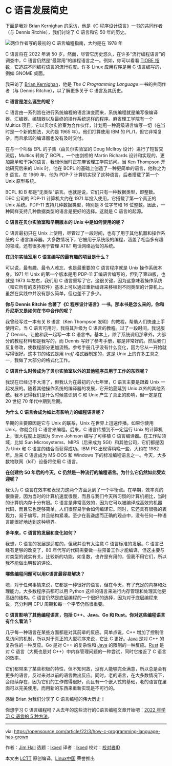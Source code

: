 [#]: subject: "How the C programming language has grown"
[#]: via: "https://opensource.com/article/22/3/how-c-programming-language-has-grown"
[#]: author: "Jim Hall https://opensource.com/users/jim-hall"
[#]: collector: "lkxed"
[#]: translator: "lkxed"
[#]: reviewer: " "
[#]: publisher: " "
[#]: url: " "

C 语言发展简史
======
下面是我对 Brian Kernighan 的采访，他是《C 程序设计语言》一书的共同作者（与 Dennis Ritchie），我们讨论了 C 语言和它 50 年的历史。

![两位作者写的最初的 C 语言编程指南，大约是在 1978 年][1]

C 语言将在 2022 年满 50 岁。然而，尽管它历史悠久，在许多“流行编程语言”的调查中，C 语言仍然是“最常用”的编程语言之一。例如，你可以看看 [TIOBE 指数][2]，它追踪不同编程语言的流行程度。许多 Linux 应用程序是用 C 语言编写的，例如 GNOME 桌面。

我采访了 [Brian Kernighan][3]，他是 *The C Programming Language* 一书的共同作者（与 Dennis Ritchie），以了解更多关于 C 语言及其历史。

**C 语言是怎么诞生的呢？**

C 语言由一系列旨在进行系统编程的语言演变而来，系统编程就是编写像编译器、汇编器、编辑器以及最终的操作系统这样的程序。麻省理工学院有一个 Multics 项目，它以贝尔实验室为合作伙伴，计划用一种高级语言编写一切（在当时是一个新的想法，大约是 1965 年）。他们打算使用 IBM 的 PL/1，但它非常复杂，而且承诺的编译器也没有及时交付。

在与一个叫做 EPL 的子集（由贝尔实验室的 Doug McIlroy 设计）进行了短暂交流后，Multics 转向了 BCPL，一个由剑桥的 Martin Richards 设计和实现的，更加简单和干净的语言，我想他当时正在麻省理工学院访问。当 Ken Thompson 开始研究后来的 Unix 时，他在 BCPL 的基础上创造了一种更简单的语言，他称之为 B 语言。在 1969 年，他为 PDP-7 计算机实现了这种语言，后者搭载了第一个 Unix 原型系统。

BCPL 和 B 都是“无类型”语言。也就是说，它们只有一种数据类型，即整数。DEC 公司的 PDP-11 计算机大约在 1971 年投入使用，它搭载了第一个真正的 Unix 系统。PDP-11 支持几种数据类型，特别是 8 位字节和 16 位整数。因此，一种同样支持几种数据类型的语言是更好的选择。这就是 C 语言的起源。

**C 语言在贝尔实验室和早期版本的 Unix 中是如何使用的呢？**

C 语言最初只在 Unix 上使用，尽管过了一段时间，也有了用于其他机器和操作系统的 C 语言编译器。大多数情况下，它被用于系统级的编程，涵盖了相当多有趣的领域，还有很多用于管理 AT&T 电话网络运营的系统。

**在贝尔实验室用 C 语言编写的最有趣的项目是什么？**

可以说，最有趣、最令人难忘、也是最重要的 C 语言程序就是 Unix 操作系统本身。1971 年 Unix 的第一个版本是用 PDP-11 汇编语言编写的，但到了第四版，也就是 1973 年左右，我们用 C 语言重写了它。这很关键，因为这意味着操作系统（和它所有的支持软件）基本上可以通过重新编译来移植到不同类型的计算机上。虽然在实践中并没有那么简单，但也差不了多少。

**你与 Dennis Ritchie 合著了《C 程序设计语言》一书。那本书是怎么来的，你和丹尼斯又是如何在书中合作的呢？**

我曾经写过一本有关 B 语言（Ken Thompson 发明）的教程，帮助人们快速上手使用它。当 C 语言可用时，我将其升级为 C 语言的教程。过了一段时间，我说服了 Dennis，让他和我一起写一本 C 语言书。基本上，除了系统调用那章外，大部分的教程材料都是我写的，而 Dennis 写好了参考手册，那是非常好的。然后我们反复修改，使教程部分更加流畅。参考手册几乎没有什么变化，因为它从一开始就写得很好。这本书的格式是用 *troff* 格式器制定的，这是 Unix 上的许多工具之一，我做了大部分的格式化工作。

**C 语言什么时候成为了贝尔实验室以外的其他程序员用于工作的东西呢？**

我现在已经记不大清了，但我认为在最初的六七年里，C 语言主要是跟着 Unix 一起发展的。随着其他操作系统的编译器的发展，它开始蔓延到 Unix 以外的其他系统。我不记得我们是什么时候意识到 C 和 Unix 产生了真正的影响，但一定是在 20 世纪 70 年代中期到后期。

**为什么 C 语言会成为如此有影响力的编程语言呢？**

早期的主要原因是它与 Unix 的联系，Unix 在世界上迅速传播。如果你使用 Unix，你就会用 C 语言来编程。后来，C 语言传播到不一定运行 Unix 的计算机上，很大程度上是因为 Steve Johnson 编写了可移植 C 语言编译器。在工作站领域，比如 Sun Microsystems、MIPS（后来成为 SGI）和其他公司，它们都是因为 Unix 和 C 语言的结合而获得成功。IBM PC 出现得稍晚一些，大约在 1982 年。后来 C 语言成为 MS-DOS 和 Windows 下的标准编程语言之一。今天，大多数物联网（IoT）设备将使用 C 语言。

**在创建约 50 年后的今天，C 仍然是一种流行的编程语言。为什么它仍然如此受欢迎呢？**

我认为 C 语言在效率和表现力这两个方面达到了一个平衡点。在早期，效率真的很重要，因为当时的计算机速度很慢，而且与我们今天所习惯的计算机相比，当时的计算机内存十分有限。C 语言是非常高效的，因为它可以被编译成高效的机器代码，而且它也足够简单，人们很容易学会如何编译它。同时，它还具有很强的表现力，易于编写，并且结构紧凑。至少在我谦虚而正确的观点中，没有任何一种语言能很好地达到这种境界。

**多年来，C 语言的发展和变化如何？**

我想，C 语言的发展是适度的，但我并没有太注意 C 语言标准的发展。C 语言已经有足够的改变了，80 年代写的代码需要做一些预备工作才能编译，但这主要与对类型的诚实有关。比较新的功能，如复数，也许是有用的，但我不用它们，所以我不能做出明智的评论。

**哪些编程问题可以用C语言最容易解决？**

嗯，对于任何事情来说，它都是一种很好的语言，但在今天，有了充足的内存和处理能力，大多数程序员都可以用 Python 这样的语言来进行内存管理和处理其他更高级的结构。C 语言仍然是底层编程的一个很好的选择，因为对于底层编程来说，充分利用 CPU 周期和每一个字节仍然很重要。

**C 语言影响了其他编程语言，包括 C++、Java、Go 和 Rust。你对这些编程语言有什么看法？**

几乎每一种语言在某些方面都是对其前辈的反应。简单点说，C++ 增加了控制信息访问的机制，所以对于真正的大型程序来说，它比 C 更好。[Java][4] 是对 C++ 的复杂性的一种反应。Go 是对 C++ 的复杂性和 [Java][4] 的限制的一种反应。[Rust][5] 是对 C 语言（大概也是对 C++）中内存管理问题的一种尝试，同时它接近了 C 语言的效率。

它们都带来了某些积极的特性，但不知何故，没有人能够完全满意，所以总是会有更多的语言，反过来对以前的语言做出反应。同时，老的语言，在大多数情况下，会继续存在，因为它们的工作做得很好，而且有一个嵌入式的基础，老的语言在里面可以完美使用，而用新的东西来重新实现是不可行的。

感谢 Brian 为我们分享了 C 语言编程的伟大历史！

你想学习 C 语言编程吗？从去年的这些流行的C语言编程文章开始吧：[2022 年学习 C 语言的 5 种方法][6]。

--------------------------------------------------------------------------------

via: https://opensource.com/article/22/3/how-c-programming-language-has-grown

作者：[Jim Hall][a]
选题：[lkxed][b]
译者：[lkxed](https://github.com/lkxed)
校对：[校对者ID](https://github.com/校对者ID)

本文由 [LCTT](https://github.com/LCTT/TranslateProject) 原创编译，[Linux中国](https://linux.cn/) 荣誉推出

[a]: https://opensource.com/users/jim-hall
[b]: https://github.com/lkxed
[1]: https://opensource.com/sites/default/files/uploads/2482009942_6caea217e0_c.jpg
[2]: https://www.tiobe.com/tiobe-index/
[3]: https://opensource.com/article/22/1/interview-brian-kernighan
[4]: https://opensource.com/tags/java
[5]: https://opensource.com/tags/rust
[6]: https://opensource.com/article/22/1/c-programming
